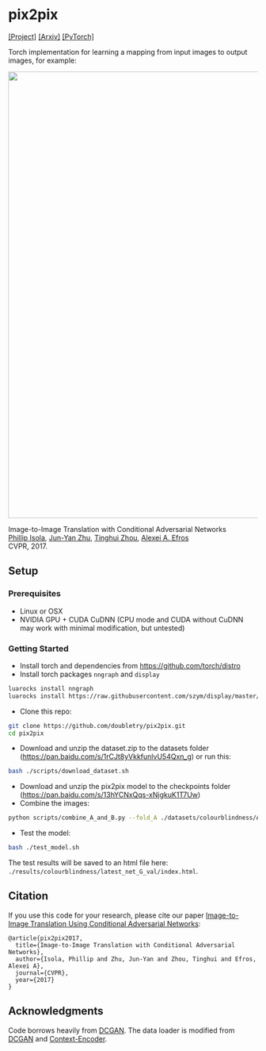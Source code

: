 
# pix2pix
[[Project]](https://phillipi.github.io/pix2pix/)   [[Arxiv]](https://arxiv.org/abs/1611.07004)
[[PyTorch]](https://github.com/junyanz/pytorch-CycleGAN-and-pix2pix)

Torch implementation for learning a mapping from input images to output images, for example:

<img src="imgs/examples.jpg" width="900px"/>

Image-to-Image Translation with Conditional Adversarial Networks  
 [Phillip Isola](http://web.mit.edu/phillipi/), [Jun-Yan Zhu](https://people.eecs.berkeley.edu/~junyanz/), [Tinghui Zhou](https://people.eecs.berkeley.edu/~tinghuiz/), [Alexei A. Efros](https://people.eecs.berkeley.edu/~efros/)   
 CVPR, 2017.

## Setup

### Prerequisites
- Linux or OSX
- NVIDIA GPU + CUDA CuDNN (CPU mode and CUDA without CuDNN may work with minimal modification, but untested)

### Getting Started
- Install torch and dependencies from https://github.com/torch/distro
- Install torch packages `nngraph` and `display`
```bash
luarocks install nngraph
luarocks install https://raw.githubusercontent.com/szym/display/master/display-scm-0.rockspec
```
- Clone this repo:
```bash
git clone https://github.com/doubletry/pix2pix.git
cd pix2pix
```
- Download and unzip the dataset.zip to the datasets folder (https://pan.baidu.com/s/1rCJt8yVkkfunlvU54Qxn_g) or run this:
```bash
bash ./scripts/download_dataset.sh
```


- Download and unzip the pix2pix model to the checkpoints folder (https://pan.baidu.com/s/13hYCNxQqs-xNjgkuK1T7Uw)
- Combine the images:
```bash
python scripts/combine_A_and_B.py --fold_A ./datasets/colourblindness/A/ --fold_B ./datasets/colourblindness/B --fold_AB ./datasets/colourblindness/
```


- Test the model:
```bash
bash ./test_model.sh
```
The test results will be saved to an html file here: `./results/colourblindness/latest_net_G_val/index.html`.




## Citation
If you use this code for your research, please cite our paper <a href="https://arxiv.org/pdf/1611.07004v1.pdf">Image-to-Image Translation Using Conditional Adversarial Networks</a>:

```
@article{pix2pix2017,
  title={Image-to-Image Translation with Conditional Adversarial Networks},
  author={Isola, Phillip and Zhu, Jun-Yan and Zhou, Tinghui and Efros, Alexei A},
  journal={CVPR},
  year={2017}
}
```



## Acknowledgments
Code borrows heavily from [DCGAN](https://github.com/soumith/dcgan.torch). The data loader is modified from [DCGAN](https://github.com/soumith/dcgan.torch) and  [Context-Encoder](https://github.com/pathak22/context-encoder).
